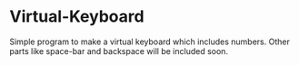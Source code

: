 # Virtual-Keyboard

Simple program to make a virtual keyboard which includes numbers.
Other parts like space-bar and backspace will be included soon.
